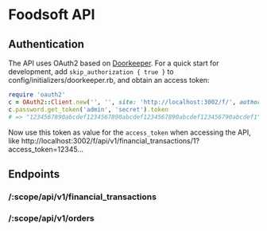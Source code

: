 # Foodsoft API


## Authentication

The API uses OAuth2 based on [Doorkeeper](https://github.com/doorkeeper-gem).
For a quick start for development, add `skip_authorization { true }` to
config/initializers/doorkeeper.rb, and obtain an access token:

```ruby
require 'oauth2'
c = OAuth2::Client.new('', '', site: 'http://localhost:3002/f/', authorize_url: 'oauth/authorize', token_url: 'oauth/token')
c.password.get_token('admin', 'secret').token
# => "1234567890abcdef1234567890abcdef1234567890abcdef123456790abcdef1"
```

Now use this token as value for the `access_token` when accessing the API, like
http://localhost:3002/f/api/v1/financial_transactions/1?access_token=12345...


## Endpoints

### /:scope/api/v1/financial_transactions

### /:scope/api/v1/orders

